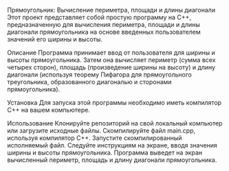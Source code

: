 Прямоугольник: Вычисление периметра, площади и длины диагонали
Этот проект представляет собой простую программу на C++, предназначенную для вычисления периметра, площади и длины диагонали прямоугольника на основе введенных пользователем значений его ширины и высоты.

Описание
Программа принимает ввод от пользователя для ширины и высоты прямоугольника. Затем она вычисляет периметр (сумма всех четырех сторон), площадь (произведение ширины на высоту) и длину диагонали (используя теорему Пифагора для прямоугольного треугольника, образованного диагональю и сторонами прямоугольника).

Установка
Для запуска этой программы необходимо иметь компилятор C++ на вашем компьютере.

Использование
Клонируйте репозиторий на свой локальный компьютер или загрузите исходные файлы.
Скомпилируйте файл main.cpp, используя компилятор C++.
Запустите скомпилированный исполняемый файл.
Следуйте инструкциям на экране, вводя значения ширины и высоты прямоугольника.
Программа выведет на экран вычисленный периметр, площадь и длину диагонали прямоугольника.
